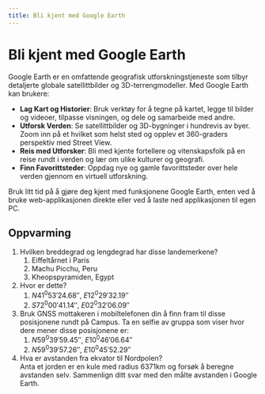 ```yaml
---
title: Bli kjent med Google Earth
---
```


# Bli kjent med Google Earth

Google Earth er en omfattende geografisk utforskningstjeneste som tilbyr detaljerte globale satellittbilder og 3D-terrengmodeller. Med Google Earth kan brukere:

- **Lag Kart og Historier**: Bruk verktøy for å tegne på kartet, legge til bilder og videoer, tilpasse visningen, og dele og samarbeide med andre.
- **Utforsk Verden**: Se satellittbilder og 3D-bygninger i hundrevis av byer. Zoom inn på et hvilket som helst sted og opplev et 360-graders perspektiv med Street View.
- **Reis med Utforsker**: Bli med kjente fortellere og vitenskapsfolk på en reise rundt i verden og lær om ulike kulturer og geografi.
- **Finn Favorittsteder**: Oppdag nye og gamle favorittsteder over hele verden gjennom en virtuell utforskning.

Bruk litt tid på å gjøre deg kjent med funksjonene Google Earth, enten ved å bruke web-applikasjonen direkte eller ved å laste ned applikasjonen til egen PC.

## Oppvarming
1. Hvilken breddegrad og lengdegrad har disse landemerkene?
    1. Eiffeltårnet i Paris
    2. Machu Picchu, Peru
    3. Kheopspyramiden, Egypt
1. Hvor er dette?
    1. $N41^0 53' 24.68''$, $E12^0 29' 32.19''$
    1. $S72^0 00' 41.14''$, $E02^0 32' 06.09''$
1. Bruk GNSS mottakeren i mobiltelefonen din å finn fram til disse posisjonene rundt på Campus. Ta en selfie av gruppa som viser hvor dere mener disse posisjonene er:
    1. $N59^0 39' 59.45''$, $E10^0 46' 06.64''$
    1. $N59^0 39' 57.26''$, $E10^0 45' 52.29''$
1. Hva er avstanden fra ekvator til Nordpolen? <br>Anta et jorden er en kule med radius 6371km og forsøk å beregne avstanden selv. Sammenlign ditt svar med den målte avstanden i Google Earth.



